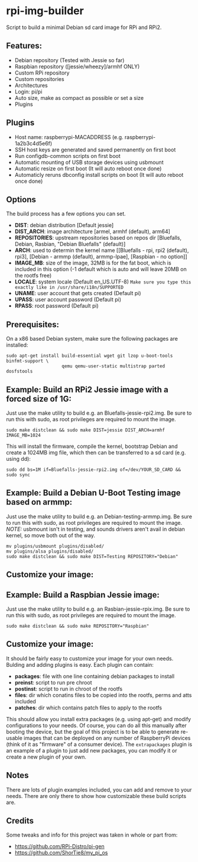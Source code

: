 rpi-img-builder
===============

Script to build a minimal Debian sd card image for RPi and RPi2.

## Features:
* Debian repository (Tested with Jessie so far)
* Raspbian repository ([jessie/wheezy]/armhf ONLY)
* Custom RPi repository
* Custom repositories
* Architectures
* Login: pi/pi
* Auto size, make as compact as possible or set a size
* Plugins

## Plugins
* Host name: raspberrypi-MACADDRESS (e.g. raspberrypi-1a2b3c4d5e6f)
* SSH host keys are generated and saved permanently on first boot
* Run configdb-common scripts on first boot
* Automatic mounting of USB storage devices using usbmount
* Automatic resize on first boot (It will auto reboot once done)
* Automaticly reruns dbconfig install scripts on boot (It will auto reboot once done)

## Options
The build process has a few options you can set.
* **DIST**: debian distribution [Default jessie]
* **DIST_ARCH**: image architecture [armel, armhf (default), arm64]
* **REPOSITORIES**: upstream repositories based on repos dir [Bluefalls, Debian, Rasbian, "Debian Bluefalls" (default)]
* **ARCH**: used to determin the kernel name [[Bluefalls - rpi, rpi2 (default), rpi3], [Debian - armmp (default), armmp-lpae], [Raspbian - no option]]
* **IMAGE_MB**: size of the image, 32MB is for the fat boot, which is included in this option (-1 default which is auto and will leave 20MB on the rootfs free)
* **LOCALE**: system locale (Default en_US.UTF-8) `Make sure you type this exactly like in /usr/share/i18n/SUPPORTED`
* **UNAME**: user account that gets created (Default pi)
* **UPASS**: user account password (Default pi)
* **RPASS**: root password (Default pi)

## Prerequisites:
On a x86 based Debian system, make sure the following packages are installed:
```
sudo apt-get install build-essential wget git lzop u-boot-tools binfmt-support \
                     qemu qemu-user-static multistrap parted dosfstools
```

## Example: Build an RPi2 Jessie image with a forced size of 1G:
Just use the make utility to build e.g. an Bluefalls-jessie-rpi2.img.  Be sure to run this with sudo, as root privileges are required to mount the image.
```
sudo make distclean && sudo make DIST=jessie DIST_ARCH=armhf IMAGE_MB=1024
```

This will install the firmware, compile the kernel, bootstrap Debian and create a 1024MB img file, which then can be transferred to a sd card (e.g. using dd):
```
sudo dd bs=1M if=Bluefalls-jessie-rpi2.img of=/dev/YOUR_SD_CARD && sudo sync
```

## Example: Build a Debian U-Boot Testing image based on armmp:
Just use the make utility to build e.g. an Debian-testing-armmp.img.  Be sure to run this with sudo, as root privileges are required to mount the image.
*NOTE:* usbmount isn't in testing, and sounds drivers aren't avail in debian kernel, so move both out of the way.
```
mv plugins/usbmount plugins/disabled/
mv plugins/alsa plugins/disabled/
sudo make distclean && sudo make DIST=Testing REPOSITORY="Debian"
```

## Customize your image:
## Example: Build a Raspbian Jessie image:
Just use the make utility to build e.g. an Rasbian-jessie-rpix.img.  Be sure to run this with sudo, as root privileges are required to mount the image.
```
sudo make distclean && sudo make REPOSITORY="Raspbian"
```

## Customize your image:
It should be fairly easy to customize your image for your own needs.  Bulding and adding plugins is easy.  Each plugin can contain:
* **packages**: file with one line containing debian packages to install
* **preinst**: script to run pre chroot
* **postinst**: script to run in chroot of the rootfs
* **files**: dir which conatins files to be copied into the rootfs, perms and atts included
* **patches**: dir which contains patch files to apply to the rootfs

This should allow you install extra packages (e.g. using apt-get) and modify configurations to your needs.  Of course, you can do all this manually after booting the device, but the goal of this project is to be able to generate re-usable images that can be deployed on any number of RaspberryPi devices (think of it as "firmware" of a consumer device).  The `extrapackages` plugin is an example of a plugin to just add new packages, you can modify it or create a new plugin of your own.

## Notes
There are lots of plugin examples included, you can add and remove to your needs.  There are only there to show how customizable these build scripts are.

## Credits
Some tweaks and info for this project was taken in whole or part from:
* https://github.com/RPi-Distro/pi-gen
* https://github.com/ShorTie8/my_pi_os
